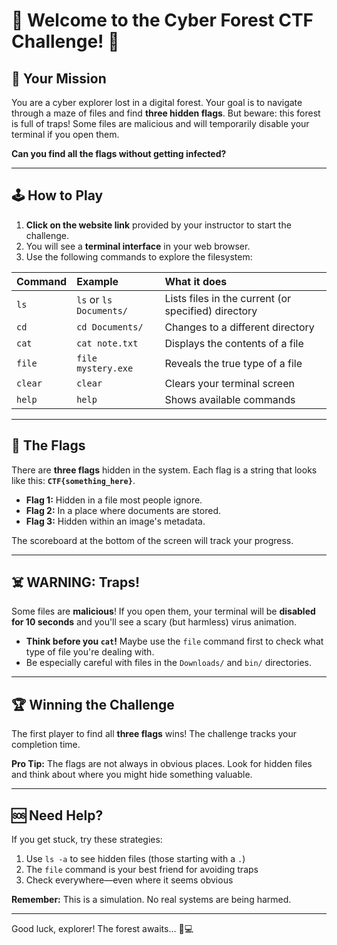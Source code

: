 # 🌲 Welcome to the Cyber Forest CTF Challenge! 🌲

## 🎯 Your Mission

You are a cyber explorer lost in a digital forest. Your goal is to navigate through a maze of files and find **three hidden flags**. But beware: this forest is full of traps! Some files are malicious and will temporarily disable your terminal if you open them.

**Can you find all the flags without getting infected?**

---

## 🕹️ How to Play

1.  **Click on the website link** provided by your instructor to start the challenge.
2.  You will see a **terminal interface** in your web browser.
3.  Use the following commands to explore the filesystem:

| Command | Example | What it does |
| :--- | :--- | :--- |
| `ls` | `ls` or `ls Documents/` | Lists files in the current (or specified) directory |
| `cd` | `cd Documents/` | Changes to a different directory |
| `cat` | `cat note.txt` | Displays the contents of a file |
| `file` | `file mystery.exe` | Reveals the true type of a file |
| `clear` | `clear` | Clears your terminal screen |
| `help` | `help` | Shows available commands |

---

## 🏁 The Flags

There are **three flags** hidden in the system. Each flag is a string that looks like this: **`CTF{something_here}`**.

*   **Flag 1:** Hidden in a file most people ignore.
*   **Flag 2:** In a place where documents are stored.
*   **Flag 3:** Hidden within an image's metadata.

The scoreboard at the bottom of the screen will track your progress.

---

## ☠️ WARNING: Traps!

Some files are **malicious**! If you open them, your terminal will be **disabled for 10 seconds** and you'll see a scary (but harmless) virus animation.

*   **Think before you `cat`!** Maybe use the `file` command first to check what type of file you're dealing with.
*   Be especially careful with files in the `Downloads/` and `bin/` directories.

---

## 🏆 Winning the Challenge

The first player to find all **three flags** wins! The challenge tracks your completion time.

**Pro Tip:** The flags are not always in obvious places. Look for hidden files and think about where you might hide something valuable.

---

## 🆘 Need Help?

If you get stuck, try these strategies:
1.  Use `ls -a` to see hidden files (those starting with a `.`)
2.  The `file` command is your best friend for avoiding traps
3.  Check everywhere—even where it seems obvious

**Remember:** This is a simulation. No real systems are being harmed.

---

Good luck, explorer! The forest awaits... 🌲💻
